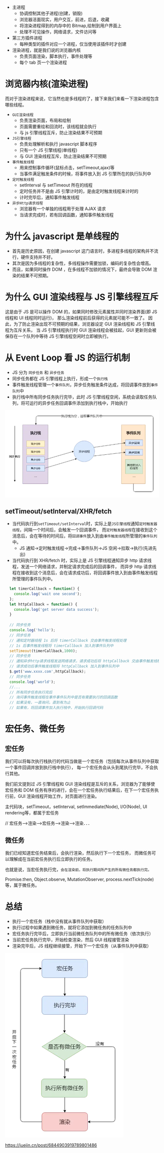 
- 主进程
  - 协调控制其他子进程(创建，销毁)
  - 浏览器洁面现实，用户交互，前进，后退，收藏
  - 将渲染进程得到的内存中的 Bitmap,绘制到用户界面上
  - 处理不可见操作，网络请求，文件访问等
- 第三方插件进程
  - 每种类型的插件对应一个进程，仅当使用该插件时才创建
- 渲染进程，就是我们说的浏览器内核
  - 负责页面渲染，脚本执行，事件处理等
  - 每个 tab 页一个渲染进程

# 浏览器内核(渲染进程)

而对于渲染进程来说，它当然也是多线程的了，接下来我们来看一下渲染进程包含哪些线程。

- `GUI渲染线程`
  - 负责渲染页面，布局和绘制
  - 页面需要重绘和回流时，该线程就会执行
  - 与 js 引擎线程互斥，防止渲染结果不可预期
- `JS引擎线程`
  - 负责处理解析和执行 javascript 脚本程序
  - 只有一个 JS 引擎线程(单线程)
  - 与 GUI 渲染线程互斥，防止渲染结果不可预期
- `事件触发线程`
  - 用来控制事件循环(鼠标点击，setTimeout,ajax)等
  - 当事件满足触发条件的时候，将事件放入到 JS 引擎所在的执行队列中
- `定时触发线程`
  - setInterval 与 setTimeout 所在的线程
  - 定时任务并不是由 JS 引擎计时的，是由定时触发线程来计时的
  - 计时完毕后，通知事件触发线程
- `异步Http请求线程`
  - 浏览器有一个单独的线程用于处理 AJAX 请求
  - 当请求完成时，若有回调函数，通知事件触发线程

# 为什么 javascript 是单线程的

- 首先是历史原因，在创建 javascript 这门语言时，多进程多线程的架构并不流行，硬件支持并不好。
- 其次是因为多线程的复杂性，多线程操作需要加锁，编码的复杂性会增高。
- 而且，如果同时操作 DOM ，在多线程不加锁的情况下，最终会导致 DOM 渲染的结果不可预期。

# 为什么 GUI 渲染线程与 JS 引擎线程互斥

这是由于 JS 是可以操作 DOM 的，如果同时修改元素属性并同时渲染界面(即 JS 线程和 UI 线程同时运行)，
那么渲染线程前后获得的元素就可能不一致了。
因此，为了防止渲染出现不可预期的结果，浏览器设定 GUI 渲染线程和 JS 引擎线程为互斥关系，
当 JS 引擎线程执行时 GUI 渲染线程会被挂起，GUI 更新则会被保存在一个队列中等待 JS 引擎线程空闲时立即被执行。

# 从 Event Loop 看 JS 的运行机制

- JS 分为 `同步任务` 和 `异步任务`
- 同步任务都在 JS 引擎线程上执行，形成一个`执行栈`
- 事件触发线程管理一个`事件队列`，异步任务触发条件达成，将回调事件放到`事件队列`中
- 执行栈中所有同步任务执行完毕，此时 JS 引擎线程空闲，系统会读取任务队列，将可运行的异步任务回调事件添加到执行栈中，开始执行

<img src="../images/16cb1d70e5120bea.png">

## setTimeout/setInterval/XHR/fetch

- 当代码执行到`setTimeout/setInterval`时，实际上是`JS引擎线程`通知`定时触发器线程`，间隔一个时间后，会触发一个回调事件， 而`定时触发器线程`在接收到这个消息后，会在等待的时间后，将`回调事件`放入到由`事件触发线程`所管理的`事件队列`中。
  - JS 通知->定时触发线程->完成->事件队列->JS 空闲->拉取->执行(先进先出)
- 当代码执行到 XHR/fetch 时，实际上是 JS 引擎线程通知异步 http 请求线程，发送一个网络请求，并制定请求完成后的回调事件， 而异步 http 请求线程在接收到这个消息后，会在请求成功后，将回调事件放入到由事件触发线程所管理的事件队列中。

```Javascript
  let timerCallback = function() {
    console.log('wait one second');
  };
  let httpCallback = function() {
    console.log('get server data success');
  }

  // 同步任务
  console.log('hello');
  // 同步任务
  // 通知定时器线程 1s 后将 timerCallback 交由事件触发线程处理
  // 1s 后事件触发线程将 timerCallback 加入到事件队列中
  setTimeout(timerCallback,1000);
  // 同步任务
  // 通知异步http请求线程发送网络请求，请求成功后将 httpCallback 交由事件触发线程处理
  // 请求成功后事件触发线程将 httpCallback 加入到事件队列中
  $.get('www.xxxx.com',httpCallback);
  // 同步任务
  console.log('world');
  //...
  // 所有同步任务执行完后
  // 询问事件触发线程在事件事件队列中是否有需要执行的回调函数
  // 如果没有，一直询问，直到有为止
  // 如果有，将回调事件加入执行栈中，开始执行回调代码
```

# 宏任务、微任务

## 宏任务

我们可以将每次执行栈执行的代码当做是一个宏任务（包括每次从事件队列中获取一个事件回调并放到执行栈中执行）， 每一个宏任务会从头到尾执行完毕，不会执行其他。

我们前文提到过 JS 引擎线程和 GUI 渲染线程是互斥的关系，浏览器为了能够使宏任务和 DOM 任务有序的进行，会在一个宏任务执行结果后，在下一个宏任务执行前，GUI 渲染线程开始工作，对页面进行渲染。

主代码块，setTimeout，setInterval, setImmediate(Node), I/O(Node), UI rendering等，都属于宏任务

// 宏任务-->渲染-->宏任务-->渲染-->渲染．．．

## 微任务

我们已经知道宏任务结束后，会执行渲染，然后执行下一个宏任务，
而微任务可以理解成在当前宏任务执行后立即执行的任务。

也就是说，当宏任务执行完，`会在渲染前，将执行期间所产生的所有微任务都执行完。`

Promise.then, Object.observe, MutationObserver, process.nextTick(node)等，属于微任务。

# 总结

- 执行一个宏任务（栈中没有就从事件队列中获取）
- 执行过程中如果遇到微任务，就将它添加到微任务的任务队列中
- 宏任务执行完毕后，立即执行当前微任务队列中的所有微任务（依次执行）
- 当前宏任务执行完毕，开始检查渲染，然后 GUI 线程接管渲染
- 渲染完毕后，JS 线程继续接管，开始下一个宏任务（从事件队列中获取）

<img src="../images/16cb1d7bb4bd9fd2.png">

https://juejin.cn/post/6844903919789801486

